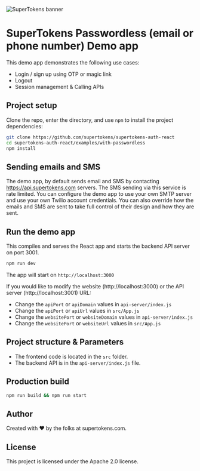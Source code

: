 ![SuperTokens banner](https://raw.githubusercontent.com/supertokens/supertokens-logo/master/images/Artboard%20%E2%80%93%2027%402x.png)

# SuperTokens Passwordless (email or phone number) Demo app

This demo app demonstrates the following use cases:

-   Login / sign up using OTP or magic link
-   Logout
-   Session management & Calling APIs

## Project setup

Clone the repo, enter the directory, and use `npm` to install the project dependencies:

```bash
git clone https://github.com/supertokens/supertokens-auth-react
cd supertokens-auth-react/examples/with-passwordless
npm install
```

## Sending emails and SMS

The demo app, by default sends email and SMS by contacting https://api.supertokens.com servers. The SMS sending via this service is rate limited. You can configure the demo app to use your own SMTP server and use your own Twilio account credentials. You can also override how the emails and SMS are sent to take full control of their design and how they are sent.

## Run the demo app

This compiles and serves the React app and starts the backend API server on port 3001.

```bash
npm run dev
```

The app will start on `http://localhost:3000`

If you would like to modify the website (http://localhost:3000) or the API server (http://localhost:3001) URL:

-   Change the `apiPort` or `apiDomain` values in `api-server/index.js`
-   Change the `apiPort` or `apiUrl` values in `src/App.js`
-   Change the `websitePort` or `websiteDomain` values in `api-server/index.js`
-   Change the `websitePort` or `websiteUrl` values in `src/App.js`

## Project structure & Parameters

-   The frontend code is located in the `src` folder.
-   The backend API is in the `api-server/index.js` file.

## Production build

```bash
npm run build && npm run start
```

## Author

Created with :heart: by the folks at supertokens.com.

## License

This project is licensed under the Apache 2.0 license.
